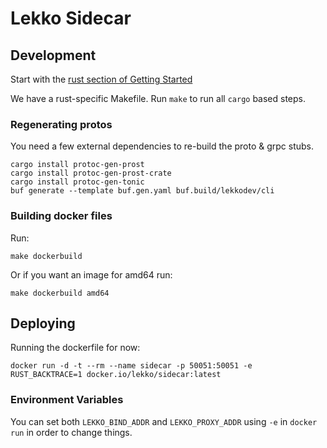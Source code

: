 # Lekko Sidecar

## Development

Start with the [rust section of Getting Started](https://www.notion.so/lekko/Getting-Started-1296588c4ed44898820983c57b51f490#99f8d824ce504fed877a8f94b2a99860)

We have a rust-specific Makefile. Run `make` to run all `cargo` based steps.

### Regenerating protos

You need a few external dependencies to re-build the proto & grpc stubs.

```
cargo install protoc-gen-prost
cargo install protoc-gen-prost-crate
cargo install protoc-gen-tonic
buf generate --template buf.gen.yaml buf.build/lekkodev/cli
```

### Building docker files

Run:
```
make dockerbuild
```
Or if you want an image for amd64 run:
```
make dockerbuild amd64
```

## Deploying

Running the dockerfile for now:
```
docker run -d -t --rm --name sidecar -p 50051:50051 -e RUST_BACKTRACE=1 docker.io/lekko/sidecar:latest
```

### Environment Variables
You can set both `LEKKO_BIND_ADDR` and `LEKKO_PROXY_ADDR` using `-e` in `docker run` in order to change things.

